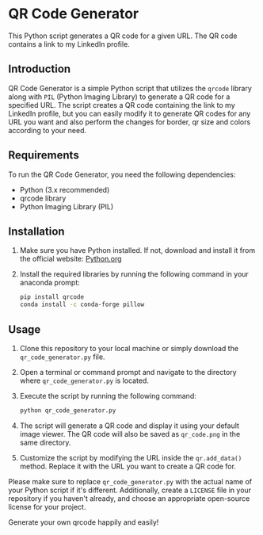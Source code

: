 # QR Code Generator

This Python script generates a QR code for a given URL. The QR code contains a link to my LinkedIn profile.

## Introduction

QR Code Generator is a simple Python script that utilizes the `qrcode` library along with `PIL` (Python Imaging Library) to generate a QR code for a specified URL. The script creates a QR code containing the link to my LinkedIn profile, but you can easily modify it to generate QR codes for any URL you want and also perform the changes for border, qr size and colors according to your need.

## Requirements

To run the QR Code Generator, you need the following dependencies:

- Python (3.x recommended)
- qrcode library
- Python Imaging Library (PIL)

## Installation

1. Make sure you have Python installed. If not, download and install it from the official website: [Python.org](https://www.python.org/downloads/)

2. Install the required libraries by running the following command in your anaconda prompt:

   ```bash
   pip install qrcode
   conda install -c conda-forge pillow
   ```

## Usage

1. Clone this repository to your local machine or simply download the `qr_code_generator.py` file.

2. Open a terminal or command prompt and navigate to the directory where `qr_code_generator.py` is located.

3. Execute the script by running the following command:

   ```bash
   python qr_code_generator.py
   ```

4. The script will generate a QR code and display it using your default image viewer. The QR code will also be saved as `qr_code.png` in the same directory.

5. Customize the script by modifying the URL inside the `qr.add_data()` method. Replace it with the URL you want to create a QR code for.

Please make sure to replace `qr_code_generator.py` with the actual name of your Python script if it's different. Additionally, create a `LICENSE` file in your repository if you haven't already, and choose an appropriate open-source license for your project.

Generate your own qrcode happily and easily!
